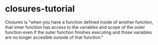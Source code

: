 # closures-tutorial

Closures is "when you have a function defined inside of another function,
that inner function has access to the variables and scope of the outer
function even if the outer function finishes executing and those
variables are no longer accesible outside of that function."
